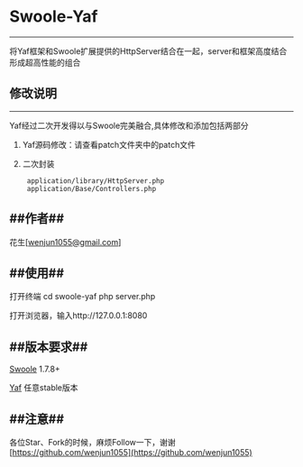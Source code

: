 # **Swoole-Yaf** #
---
将Yaf框架和Swoole扩展提供的HttpServer结合在一起，server和框架高度结合形成超高性能的组合

## **修改说明** ##
---
Yaf经过二次开发得以与Swoole完美融合,具体修改和添加包括两部分

1. Yaf源码修改：请查看patch文件夹中的patch文件
2. 二次封装
		
		application/library/HttpServer.php
		application/Base/Controllers.php



##**作者**##
---

花生[wenjun1055@gmail.com]

##**使用**##
---

打开终端
cd swoole-yaf
php server.php

打开浏览器，输入http://127.0.0.1:8080


##**版本要求**##
---

[Swoole](https://github.com/swoole/swoole-src) 1.7.8+

[Yaf](https://github.com/laruence/yaf) 任意stable版本


##**注意**##
---

各位Star、Fork的时候，麻烦Follow一下，谢谢 [https://github.com/wenjun1055](https://github.com/wenjun1055)